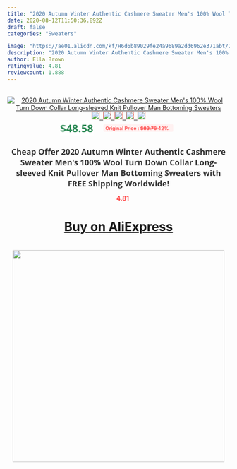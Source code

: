 ```yaml
---
title: "2020 Autumn Winter Authentic Cashmere Sweater Men's 100% Wool Turn Down Collar Long-sleeved Knit Pullover Man Bottoming Sweaters"
date: 2020-08-12T11:50:36.892Z
draft: false
categories: "Sweaters"

image: "https://ae01.alicdn.com/kf/H6d6b89029fe24a9689a2dd6962e371abt/2020-Autumn-Winter-Authentic-Cashmere-Sweater-Men-s-100-Wool-Turn-Down-Collar-Long-sleeved-Knit.jpg"
description: "2020 Autumn Winter Authentic Cashmere Sweater Men's 100% Wool Turn Down Collar Long-sleeved Knit Pullover Man Bottoming Sweaters"
author: Ella Brown
ratingvalue: 4.81
reviewcount: 1.888
---
```

<br>
<div style="text-align: center;">
<a href="https://s.click.aliexpress.com/e/_9vE8qp" target="_blank" rel="nofollow noopener noreferrer"><img alt="2020 Autumn Winter Authentic Cashmere Sweater Men's 100% Wool Turn Down Collar Long-sleeved Knit Pullover Man Bottoming Sweaters" class="magnifier-image" src="https://ae01.alicdn.com/kf/H6d6b89029fe24a9689a2dd6962e371abt/2020-Autumn-Winter-Authentic-Cashmere-Sweater-Men-s-100-Wool-Turn-Down-Collar-Long-sleeved-Knit.jpg_640x640.jpg">
<br>
<img style="border:1px solid salmon" src="https://ae01.alicdn.com/kf/H6d6b89029fe24a9689a2dd6962e371abt/2020-Autumn-Winter-Authentic-Cashmere-Sweater-Men-s-100-Wool-Turn-Down-Collar-Long-sleeved-Knit.jpg_120x120.jpg">&nbsp;&nbsp;<img style="border:1px solid salmon" src="https://ae01.alicdn.com/kf/H527d6356475742eca301e2d67c57a973k/2020-Autumn-Winter-Authentic-Cashmere-Sweater-Men-s-100-Wool-Turn-Down-Collar-Long-sleeved-Knit.jpg_120x120.jpg">&nbsp;&nbsp;<img style="border:1px solid salmon" src="https://ae01.alicdn.com/kf/H2bb15617856d4110bfe7fb9b880e3b3ef/2020-Autumn-Winter-Authentic-Cashmere-Sweater-Men-s-100-Wool-Turn-Down-Collar-Long-sleeved-Knit.jpg_120x120.jpg">&nbsp;&nbsp;<img style="border:1px solid salmon" src="https://ae01.alicdn.com/kf/H62f5b7717f42473ab9da18d6e98d69364/2020-Autumn-Winter-Authentic-Cashmere-Sweater-Men-s-100-Wool-Turn-Down-Collar-Long-sleeved-Knit.jpg_120x120.jpg">&nbsp;&nbsp;<img style="border:1px solid salmon" src="https://ae01.alicdn.com/kf/H8098393ff0c940f6aa1e5dc185ad31f1h/2020-Autumn-Winter-Authentic-Cashmere-Sweater-Men-s-100-Wool-Turn-Down-Collar-Long-sleeved-Knit.jpg_120x120.jpg"></a></div><br0>
<div style="text-align: center;"><span style="background-color: white; border: 0px; box-sizing: border-box; color: seagreen; display: inline-block; font-family: &quot;open sans&quot; , &quot;arial&quot; , &quot;helvetica&quot; , sans-serif , &quot;heiti&quot;; font-size: 24px; font-stretch: inherit; font-weight: 700; line-height: inherit; margin: 0px 10px 0px 0px; padding: 0px; vertical-align: middle;">$48.58 </span>
<span style="background: rgb(255 , 241 , 241); border-radius: 3px; border: 0px; box-sizing: border-box; color: #ff4747; display: inline-block; font-family: inherit; font-size: 12px; font-stretch: inherit; font-style: inherit; font-variant: inherit; font-weight: 600; line-height: inherit; margin: 0px; padding: 2px 5px; transform: scale(0.9); vertical-align: middle;">Original Price : <b style="text-decoration: line-through;">$83.76 </b> 42%&nbsp;&nbsp;</span></div>
<h1 style="color: #333333; display: inline-block; font-family: &quot;open sans&quot; , &quot;arial&quot; , &quot;helvetica&quot; , sans-serif , &quot;heiti&quot;; font-size: 18px; font-stretch: inherit; font-weight: 700; text-align: center;">Cheap Offer 2020 Autumn Winter Authentic Cashmere Sweater Men's 100% Wool Turn Down Collar Long-sleeved Knit Pullover Man Bottoming Sweaters with FREE Shipping Worldwide!</h1>
<div style="color: #ff4747; text-align: center;">
<img src="https://4.bp.blogspot.com/-M0ZcTcb-5uY/XleCXlxnR4I/AAAAAAAAAEc/OrjgMkXV1oMQFaCRZj5HQwOCBcu3w1FegCPcBGAYYCw/s1600/star.png" style="height: 15px;">&nbsp;<b>4.81</b></div>
<div class="button_cont" align="center"><a class="buynow_a" href="https://s.click.aliexpress.com/e/_9vE8qp" target="_blank" rel="nofollow noopener noreferrer"><H1>Buy on AliExpress</H1></a></div><br>
<div class="separator" style="clear: both; text-align: center;">
<img src="https://lh3.googleusercontent.com/-pTy5HemUv9M/XlePHvY0dAI/AAAAAAAAAE4/0nX5iRUoIWY8eMW9Dpxeirr157OZliDIgCLcBGAsYHQ/s1600/badge.gif" width="480">
</div>
